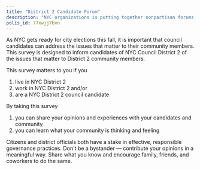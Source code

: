 ```yaml
---
title: "District 2 Candidate Forum"
description: "NYC organizations is putting together nonpartisan forums in which candidates can address the issues that matter to community members. This survey is designed to inform candidates of NYC Council District 2 of the issues that matter to District 2 community members."
polis_id: 77xwjj7bvn
---
```


As NYC gets ready for city elections this fall, it is important that council candidates can address the issues that matter to their community members. This survey is designed to inform candidates of NYC Council District 2 of the issues that matter to District 2 community members.

This survey matters to you if you 

1. live in NYC District 2 
2. work in NYC District 2 and/or
3. are a NYC District 2 council candidate 

By taking this survey 

1. you can share your opinions and experiences with your candidates and community 
2. you can learn what your community is thinking and feeling

Citizens and district officials both have a stake in effective, responsible governance practices. Don't be a bystander — contribute your opinions in a meaningful way. Share what you know and encourage family, friends, and coworkers to do the same.
